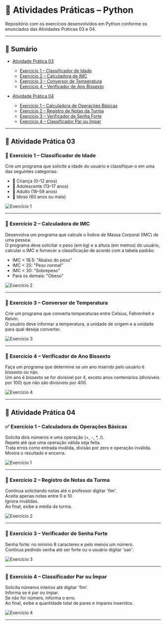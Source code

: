 # 📘 Atividades Práticas – Python

Repositório com os exercícios desenvolvidos em Python conforme os enunciados das Atividades Práticas 03 e 04.

---

## 📑 Sumário

- [Atividade Prática 03](#🔷-atividade-prática-03)  
  - [Exercício 1 – Classificador de Idade](#🔹-exercício-1--classificador-de-idade)  
  - [Exercício 2 – Calculadora de IMC](#🔹-exercício-2--calculadora-de-imc)  
  - [Exercício 3 – Conversor de Temperatura](#🔹-exercício-3--conversor-de-temperatura)  
  - [Exercício 4 – Verificador de Ano Bissexto](#🔹-exercício-4--verificador-de-ano-bissexto)  

- [Atividade Prática 04](#🔷-atividade-prática-04)  
  - [Exercício 1 – Calculadora de Operações Básicas](#✅-exercício-1--calculadora-de-operações-básicas)  
  - [Exercício 2 – Registro de Notas da Turma](#📝-exercício-2--registro-de-notas-da-turma)  
  - [Exercício 3 – Verificador de Senha Forte](#🔐-exercício-3--verificador-de-senha-forte)  
  - [Exercício 4 – Classificador Par ou Ímpar](#🔢-exercício-4--classificador-par-ou-ímpar)  

---

## 🔷 Atividade Prática 03

### 🔹 Exercício 1 – Classificador de Idade

Crie um programa que solicite a idade do usuário e classifique-o em uma das seguintes categorias:

- 👶 Criança (0–12 anos)  
- 🧒 Adolescente (13–17 anos)  
- 🧑 Adulto (18–59 anos)  
- 👴 Idoso (60 anos ou mais)

![Exercício 1](https://github.com/user-attachments/assets/afcf84a7-196b-4411-82b6-1a8440a88e9f)

---

### 🔹 Exercício 2 – Calculadora de IMC

Desenvolva um programa que calcule o Índice de Massa Corporal (IMC) de uma pessoa.  
O programa deve solicitar o peso (em kg) e a altura (em metros) do usuário, calcular o IMC e fornecer a classificação de acordo com a tabela padrão:

- IMC < 18.5: "Abaixo do peso"  
- IMC < 25: "Peso normal"  
- IMC < 30: "Sobrepeso"  
- Para os demais: "Obeso"

![Exercício 2](https://github.com/user-attachments/assets/1d6fc408-82b7-4c99-8496-8aabd261ed28)

---

### 🔹 Exercício 3 – Conversor de Temperatura

Crie um programa que converta temperaturas entre Celsius, Fahrenheit e Kelvin.  
O usuário deve informar a temperatura, a unidade de origem e a unidade para qual deseja converter.

![Exercício 3](https://github.com/user-attachments/assets/9a6c1dab-7900-4239-b1ce-65a7270c2541)

---

### 🔹 Exercício 4 – Verificador de Ano Bissexto

Faça um programa que determine se um ano inserido pelo usuário é bissexto ou não.  
Um ano é bissexto se for divisível por 4, exceto anos centenários (divisíveis por 100) que não são divisíveis por 400.

![Exercício 4](https://github.com/user-attachments/assets/704d5726-215b-4734-928c-401d6fd36f58)

---

## 🔷 Atividade Prática 04

### ✅ Exercício 1 – Calculadora de Operações Básicas

Solicita dois números e uma operação (+, -, *, /).  
Repete até que uma operação válida seja feita.  
Trata erros como entrada inválida, divisão por zero e operação inválida.  
Mostra o resultado e encerra.

![Exercício 1](https://github.com/user-attachments/assets/963f9496-2374-4117-9921-6b86d751a594)

---

### 📝 Exercício 2 – Registro de Notas da Turma

Continua solicitando notas até o professor digitar 'fim'.  
Aceita apenas notas entre 0 e 10.  
Ignora inválidas.  
Ao final, exibe a média da turma.

![Exercício 2](https://github.com/user-attachments/assets/f87c6d95-442c-4cb5-84a5-2cea4adf9cd7)

---

### 🔐 Exercício 3 – Verificador de Senha Forte

Senha forte: no mínimo 8 caracteres e pelo menos um número.  
Continua pedindo senha até ser forte ou o usuário digitar 'sair'.

![Exercício 3](https://github.com/user-attachments/assets/fdeebf6c-b059-490f-a0f5-0c157d3e5f2e)

---

### 🔢 Exercício 4 – Classificador Par ou Ímpar

Solicita números inteiros até digitar 'fim'.  
Informa se é par ou ímpar.  
Se não for número, informa o erro.  
Ao final, exibe a quantidade total de pares e ímpares inseridos.

![Exercício 4](https://github.com/user-attachments/assets/2a5b1e7b-bffe-49bb-8de6-075698453c2a)

---
